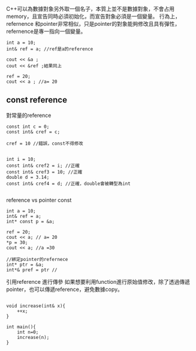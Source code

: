 C++可以為數據對象另外取一個名子，本質上並不是數據對象，不會占用memory，且宣告同時必須初始化，而宣告對象必須是一個變量。
行為上，refernence 和pointer非常相似，只是pointer的對象能夠修改且具有彈性，refernence是專一指向一個變量。
```
int a = 10;
int& ref = a; //ref是a的reference

cout << &a ;
cout << &ref ;結果同上

ref = 20;
cout << a ; //a= 20

```


## const reference
對常量的reference
```
const int c = 0;
const int& cref = c;

cref = 10 //錯誤，const不得修改


int i = 10;
const int& cref2 = i; //正確
const int& cref3 = 10; //正確
double d = 3.14;
const int& cref4 = d; //正確，double會被轉型為int


```


reference vs pointer const  
```
int a = 10;
int& ref = a;
int* const p = &a;

ref = 20;
cout << a; // a= 20
*p = 30;
cout << a; //a =30

//綁定pointer的refernece
int* ptr = &a;
int*& pref = ptr //

```


引用reference 進行傳參
如果想要利用function進行原始值修改，除了透過傳遞pointer，也可以傳遞reference，避免數據copy。
```

void increase(int& x){
	++x;
}

int main(){
	int n=0;
	increase(n);
}
```